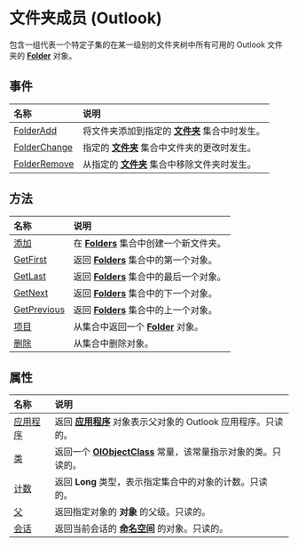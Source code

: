 
# 文件夹成员 (Outlook)


包含一组代表一个特定子集的在某一级别的文件夹树中所有可用的 Outlook 文件夹的 **[Folder](3cf6cda8-6d70-666e-2643-9d9c5b9cacfc.md)** 对象。


## 事件



|**名称**|**说明**|
|:-----|:-----|
|[FolderAdd](d72beffe-5a6b-41f1-0a0e-2f8548cbdc84.md)|将文件夹添加到指定的 **[文件夹](0c814c3c-74fc-414c-982d-a0097fcb35c2.md)** 集合中时发生。|
|[FolderChange](cd379b87-6fb7-bfa4-544a-0c406a170832.md)|指定的 **[文件夹](0c814c3c-74fc-414c-982d-a0097fcb35c2.md)** 集合中文件夹的更改时发生。|
|[FolderRemove](9113c4b9-9a18-76a8-3726-7b55fa6e6365.md)|从指定的 **[文件夹](0c814c3c-74fc-414c-982d-a0097fcb35c2.md)** 集合中移除文件夹时发生。|

## 方法



|**名称**|**说明**|
|:-----|:-----|
|[添加](20ced7ad-779c-a9b0-267e-6d729c0eb822.md)|在  **[Folders](0c814c3c-74fc-414c-982d-a0097fcb35c2.md)** 集合中创建一个新文件夹。|
|[GetFirst](74757061-2f38-374e-1624-f8df211a711b.md)|返回  **[Folders](0c814c3c-74fc-414c-982d-a0097fcb35c2.md)** 集合中的第一个对象。|
|[GetLast](6d981844-3ac0-c6f9-b2ee-9cf495ab6488.md)|返回  **[Folders](0c814c3c-74fc-414c-982d-a0097fcb35c2.md)** 集合中的最后一个对象。|
|[GetNext](5c2de8b2-b251-1983-a10b-1945abc38709.md)|返回  **[Folders](0c814c3c-74fc-414c-982d-a0097fcb35c2.md)** 集合中的下一个对象。|
|[GetPrevious](8e7af763-e1a9-6912-c5a4-bf1ce6f73a9f.md)|返回  **[Folders](0c814c3c-74fc-414c-982d-a0097fcb35c2.md)** 集合中的上一个对象。|
|[项目](96a462c2-fa55-62dc-48a4-6464966b84ce.md)|从集合中返回一个  **[Folder](3cf6cda8-6d70-666e-2643-9d9c5b9cacfc.md)** 对象。|
|[删除](4b9da2a5-5918-5675-01c7-5a9da5e52a09.md)|从集合中删除对象。|

## 属性



|**名称**|**说明**|
|:-----|:-----|
|[应用程序](15832495-19df-808e-f4eb-c8f1e9bad23d.md)|返回 **[应用程序](797003e7-ecd1-eccb-eaaf-32d6ddde8348.md)** 对象表示父对象的 Outlook 应用程序。只读的。|
|[类](a3ed049d-1716-55e1-d44a-6401797b53fd.md)|返回一个 **[OlObjectClass](33d724b3-df3c-2a7f-a80f-93b66d96f588.md)** 常量，该常量指示对象的类。只读的。|
|[计数](b1884cc1-5b50-0ea8-315a-3616d11db0e6.md)|返回 **Long** 类型，表示指定集合中的对象的计数。只读的。|
|[父](4fe483ec-7e6e-ca82-8a1d-d039a7b9e89c.md)|返回指定对象的 **对象** 的父级。只读的。|
|[会话](1f8d8e11-d4d9-6769-37af-5c97e1413023.md)|返回当前会话的 **[命名空间](f0dcaa19-07f5-5d42-a3bf-2e42b7885644.md)** 的对象。只读的。|
